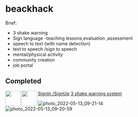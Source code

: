 # beackhack


Brief:
  * 3 shake warning
  * Sign language -teaching lessons,evaluation ,assessment
  * speech to text (with name detection)
  * text to speech /sign to speech
  * mental/physical activity
  * community creation
  * job portal


<h2>Completed </h2>


<a href="url"><img src="https://user-images.githubusercontent.com/60638195/168411685-ded53b95-f431-4385-88c2-024cd11e2a74.png" align="left" height="48" width="48" >SignIn /SignUp</a>
<a href="url"><img src="https://user-images.githubusercontent.com/60638195/168411685-ded53b95-f431-4385-88c2-024cd11e2a74.png" align="left" height="48" width="48" >3 shake warning system</a>



![photo_2022-05-13_09-21-14](https://user-images.githubusercontent.com/60638195/168207876-9494793f-19d7-44d2-893e-16437dc2ca81.jpg)
![photo_2022-05-13_09-20-59](https://user-images.githubusercontent.com/60638195/168207866-8388655f-1e7d-41de-a352-9b68d9a6b2bb.jpg)

